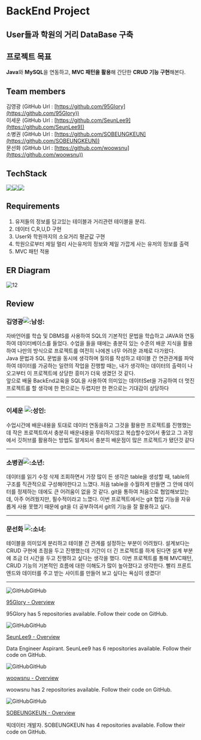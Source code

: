 # BackEnd Project
## User들과 학원의 거리 DataBase 구축
## 프로젝트 목표
**Java**와 **MySQL**을 연동하고, **MVC 패턴을 활용**해 간단한 **CRUD 기능 구현**해본다.
## Team members  
김영광 (GitHub Url : [https://github.com/95Glory](https://github.com/95Glory))  
이세운 (GitHub Url : [https://github.com/SeunLee9](https://github.com/SeunLee9))  
소병권 (GitHub Url : [https://github.com/SOBEUNGKEUN](https://github.com/SOBEUNGKEUN))  
문선화 (GitHub Url : [https://github.com/woowsnu](https://github.com/woowsnu))

## TechStack  
<img src="https://img.shields.io/badge/JAVA-007396?style=for-the-badge&logo=java&logoColor=white](https://img.shields.io/badge/JAVA-007396?style=for-the-badge&logo=java&logoColor=white)"><img src="https://img.shields.io/badge/mysql-4479A1?style=for-the-badge&logo=mysql&logoColor=white](https://img.shields.io/badge/mysql-4479A1?style=for-the-badge&logo=mysql&logoColor=white"><img src="https://img.shields.io/badge/github-181717?style=for-the-badge&logo=github&logoColor=white](https://img.shields.io/badge/github-181717?style=for-the-badge&logo=github&logoColor=white">

## Requirements  
1. 유저들의 정보를 담고있는 테이블과 거리관련 테이블을 분리.
2. 데이터 C,R,U,D 구현
3. User와 학원까지의 소요거리 평균값 구현
4. 학원으로부터 제일 멀리 사는유저의 정보와 제일 가깝게 사는 유저의 정보를 출력
5. MVC 패턴 적용

## ER Diagram  
![12](https://user-images.githubusercontent.com/102494027/168770375-625b30f2-a78a-411a-9ca2-d0460160bebd.JPG)

## Review
### 김영광![:남성:](https://a.slack-edge.com/production-standard-emoji-assets/13.0/google-medium/1f468.png)  
자바언어를 학습 및 DBMS를 사용하여 SQL의 기본적인 문법을 학습하고 JAVA와 연동하여 데이터베이스를 들었다. 수업을 들을 때에는 충분히 있는 수준의 배운 지식을 활용하여 나만의 방식으로 프로젝트를 여전히 나에겐 너무 어려운 과제로 다가왔다.  
Java 문법과 SQL 문법을 동시에 생각하며 질의를 작성하고 테이블 간 연관관계를 파악하여 데이터를 가공하는 일련의 작업을 진행할 때는, 내가 생각하는 데이터의 출력이 나오고부터 이 프로젝트에 상당한 흥미가 더욱 생겼던 것 같다.  
앞으로 배울 BackEnd교육을 SQL을 사용하여 의미있는 데이터Set을 가공하여 더 멋진 프로젝트를 할 생각에 한 편으로는 두렵지만 한 편으로는 기대감이 상당하다

---

### 이세운 ![:성인:](https://a.slack-edge.com/production-standard-emoji-assets/13.0/google-medium/1f9d1.png)  
수업시간에 배운내용을 토대로 데이터 연동을하고 그것을 활용한 프로젝트를 진행했는데 작은 프로젝트여서 충분히 배운내용을 무리하지않고 복습할수있어서 좋았고 그 과정에서 깃허브를 활용하는 방법도 알게되서 충분히 배운점이 많은 프로젝트가 됐던것 같다

---
### 소병권![:소년:](https://a.slack-edge.com/production-standard-emoji-assets/13.0/google-medium/1f466.png)  
데이터를 읽기 수정 삭제 조회하면서 가장 많이 든 생각은 table을 생성할 때, table의 구조를 직관적으로 구성해야한다고 느꼈다. 처음 table을 수월하게 만들면 그 안에 데이터를 정제하는 데에도 큰 어려움이 없을 것 같다. git을 통하여 처음으로 협업해보았는데, 아주 어려웠지만, 필수적이라고 느꼈다. 이번 프로젝트에서는 git 협업 기능을 자유롭게 사용 못했기 때문에 git을 더 공부하여서 git의 기능을 잘 활용하고 싶다.

---
### 문선화 ![:소녀:](https://a.slack-edge.com/production-standard-emoji-assets/13.0/google-medium/1f467.png)  
테이블을 의미있게 분리하고 테이블 간 관계를 설정하는 부분이 어려웠다. 설계보다는 CRUD 구현에 초점을 두고 진행했는데 기간이 더 긴 프로젝트를 하게 된다면 설계 부분에 조금 더 시간을 두고 진행하고 싶다는 생각을 했다. 이번 프로젝트를 통해 MVC패턴, CRUD 기능의 기본적인 흐름에 대한 이해도가 많이 높아졌다고 생각한다. 빨리 프론트엔드와 데이터를 주고 받는 사이트를 만들어 보고 싶다는 욕심이 생겼다!

---

![GitHub](https://slack-imgs.com/?c=1&o1=wi32.he32.si&url=https%3A%2F%2Fa.slack-edge.com%2F80588%2Fimg%2Funfurl_icons%2Fgithub.png)GitHub

[95Glory - Overview](https://github.com/95Glory)

95Glory has 5 repositories available. Follow their code on GitHub.

![GitHub](https://slack-imgs.com/?c=1&o1=wi32.he32.si&url=https%3A%2F%2Fa.slack-edge.com%2F80588%2Fimg%2Funfurl_icons%2Fgithub.png)GitHub

[SeunLee9 - Overview](https://github.com/SeunLee9)

Data Engineer Aspirant. SeunLee9 has 6 repositories available. Follow their code on GitHub.

![GitHub](https://slack-imgs.com/?c=1&o1=wi32.he32.si&url=https%3A%2F%2Fa.slack-edge.com%2F80588%2Fimg%2Funfurl_icons%2Fgithub.png)GitHub

[woowsnu - Overview](https://github.com/woowsnu)

woowsnu has 2 repositories available. Follow their code on GitHub.

![GitHub](https://slack-imgs.com/?c=1&o1=wi32.he32.si&url=https%3A%2F%2Fa.slack-edge.com%2F80588%2Fimg%2Funfurl_icons%2Fgithub.png)GitHub

[SOBEUNGKEUN - Overview](https://github.com/SOBEUNGKEUN)

빅데이터 개발자. SOBEUNGKEUN has 4 repositories available. Follow their code on GitHub.
